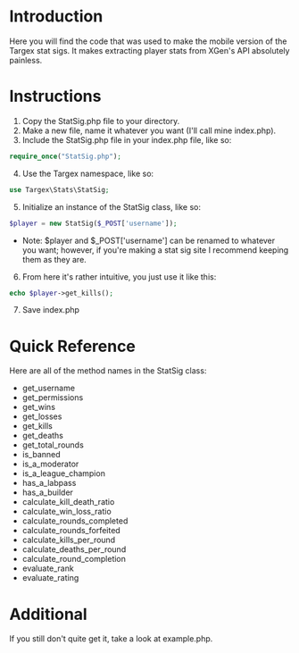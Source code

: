 # Introduction
Here you will find the code that was used to make the mobile version of the Targex stat sigs. It makes extracting player stats from XGen's API absolutely painless.

# Instructions
1. Copy the StatSig.php file to your directory.
2. Make a new file, name it whatever you want (I'll call mine index.php).
3. Include the StatSig.php file in your index.php file, like so:
```php
require_once("StatSig.php");
```
4. Use the Targex namespace, like so:
```php
use Targex\Stats\StatSig;
```
5. Initialize an instance of the StatSig class, like so:
```php
$player = new StatSig($_POST['username']);
```
 * Note: $player and $_POST['username'] can be renamed to whatever you want; however, if you're making a stat sig site I recommend keeping them as they are.
6. From here it's rather intuitive, you just use it like this:
```php
echo $player->get_kills();
```
7. Save index.php

# Quick Reference
Here are all of the method names in the StatSig class:
* get_username
* get_permissions
* get_wins
* get_losses
* get_kills
* get_deaths
* get_total_rounds
* is_banned
* is_a_moderator
* is_a_league_champion
* has_a_labpass
* has_a_builder
* calculate_kill_death_ratio
* calculate_win_loss_ratio
* calculate_rounds_completed
* calculate_rounds_forfeited
* calculate_kills_per_round
* calculate_deaths_per_round
* calculate_round_completion
* evaluate_rank
* evaluate_rating

# Additional
If you still don't quite get it, take a look at example.php.